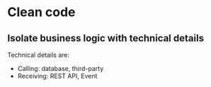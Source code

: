 # Clean code
## Isolate business logic with technical details
Technical details are:
- Calling: database, third-party
- Receiving: REST API, Event

